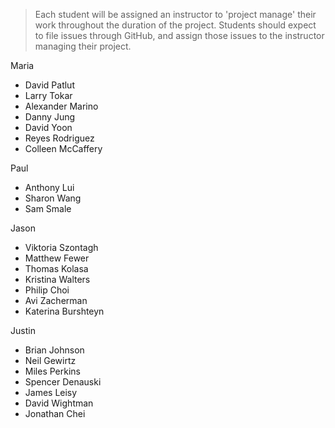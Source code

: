 > Each student will be assigned an instructor to 'project manage' their work throughout the duration of the project. Students should expect to file issues through GitHub, and assign those issues to the instructor managing their project.

Maria

- David Patlut
- Larry Tokar
- Alexander Marino
- Danny Jung
- David Yoon
- Reyes Rodriguez
- Colleen McCaffery

Paul

- Anthony Lui
- Sharon Wang
- Sam Smale


Jason

- Viktoria Szontagh
- Matthew Fewer
- Thomas Kolasa
- Kristina Walters
- Philip Choi
- Avi Zacherman
- Katerina Burshteyn

Justin

- Brian Johnson
- Neil Gewirtz
- Miles Perkins
- Spencer Denauski
- James Leisy
- David Wightman
- Jonathan Chei